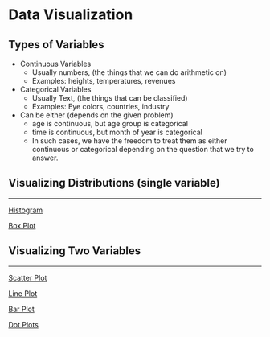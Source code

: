 # Data Visualization

## Types of Variables

- Continuous Variables
    - Usually numbers, (the things that we can do arithmetic on)
    - Examples: heights, temperatures, revenues
- Categorical Variables
    - Usually Text, (the things that can be classified)
    - Examples: Eye colors, countries, industry
- Can be either (depends on the given problem)
    - age is continuous, but age group is categorical
    - time is continuous, but month of year is categorical
    - In such cases, we have the freedom to treat them as either continuous or categorical depending on the question that we try to answer.
    

## Visualizing Distributions (single variable)

---

[Histogram](Data%20Visualization%20486560e3cd074133b9f1a372bb133051/Histogram%20a6644922ea3842859bed632e8f60c19f.md)

[Box Plot](Data%20Visualization%20486560e3cd074133b9f1a372bb133051/Box%20Plot%208d039219a39e4ba99ed2f16f4b5ec395.md)

## Visualizing Two Variables

---

[Scatter Plot](Data%20Visualization%20486560e3cd074133b9f1a372bb133051/Scatter%20Plot%20596001ca41cc4517bc8edc600cc8baf2.md)

[Line Plot](Data%20Visualization%20486560e3cd074133b9f1a372bb133051/Line%20Plot%209a5c85a352964965ac6f63382c78d7c7.md)

[Bar Plot](Data%20Visualization%20486560e3cd074133b9f1a372bb133051/Bar%20Plot%20b242f30d30ac4b2da3bd3132284287a4.md)

[Dot Plots](Data%20Visualization%20486560e3cd074133b9f1a372bb133051/Dot%20Plots%20e95ac6c1fd704566a109cdcdbbc02cf5.md)